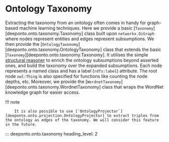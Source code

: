 # Ontology Taxonomy

Extracting the taxonomy from an ontology often comes in handy for graph-based machine learning techniques. Here we provide a basic [`Taxonomy`][deeponto.onto.taxonomy.Taxonomy] class built upon `networkx.DiGraph` where nodes represent entities and edges represent subsumptions. We then provide the [`OntologyTaxonomy`][deeponto.onto.taxonomy.OntologyTaxonomy] class that extends the basic [`Taxonomy`][deeponto.onto.taxonomy.Taxonomy]. It utilises the simple [structural reasoner](https://owlcs.github.io/owlapi/apidocs_4/org/semanticweb/owlapi/reasoner/structural/StructuralReasoner.html) to enrich the ontology subsumptions beyond asserted ones, and build the taxonomy over the expanded subsumptions. Each node represents a named class and has a label (`rdfs:label`) attribute. The root node `owl:Thing` is also specified for functions like counting the node depths, etc. Moreover, we provide the [`WordnetTaxonomy`][deeponto.onto.taxonomy.WordnetTaxonomy] class that wraps the WordNet knowledge graph for easier access.

!!! note

        It is also possible to use [`OntologyProjector`][deeponto.onto.projection.OntologyProjector] to extract triples from the ontology as edges of the taxonomy. We will consider this feature in the future.

::: deeponto.onto.taxonomy
    heading_level: 2
